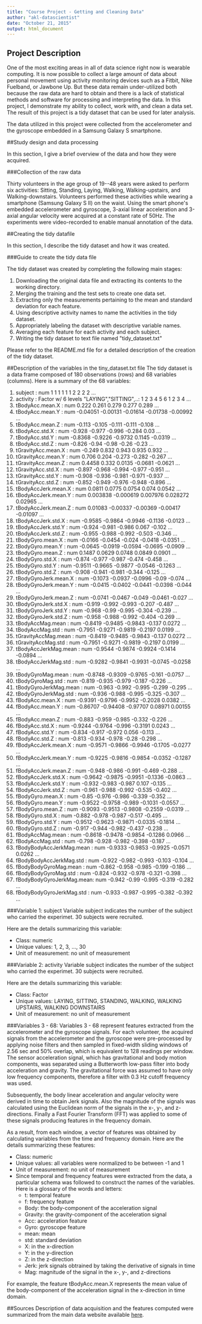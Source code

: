 ```yaml
---
title: "Course Project - Getting and Cleaning Data"
author: "akl-datascientist"
date: "October 21, 2015"
output: html_document
---
```


## Project Description

One of the most exciting areas in all of data science right now is wearable computing. It is now possible to collect a large amount of data about personal movement using activity monitoring devices such as a Fitbit, Nike Fuelband, or Jawbone Up. But these data remain under-utilized both because the raw data are hard to obtain and there is a lack of statistical methods and software for processing and interpreting the data. In this project, I demonstrate my ability to collect, work with, and clean a data set. The result of this project is a tidy dataset that can be used for later analysis.

The data utilized in this project were collected from the accelerometer and the gyroscope embedded in a Samsung Galaxy S smartphone.

##Study design and data processing

In this section, I give a brief overview of the data and how they were acquired.

###Collection of the raw data

Thirty volunteers in the age group of 19--48 years were asked to perform six activities: Sitting, Standing, Laying, Walking, Walking-upstairs, and Walking-downstairs. Volunteers performed these activities while wearing a smartphone (Samsung Galaxy S II) on the waist. Using the smart phone's embedded accelerometer and gyroscope, 3-axial linear acceleration and 3-axial angular velocity were acquired at a constant rate of 50Hz. The experiments were video-recorded to enable manual annotation of the data.

##Creating the tidy datafile

In this section, I describe the tidy dataset and how it was created.

###Guide to create the tidy data file

The tidy dataset was created by completing the following main stages:
1) Downloading the original data file and extracting its contents to the working directory.
2) Merging the training and the test sets to create one data set.
3) Extracting only the measurements pertaining to the mean and standard deviation for each feature.
4) Using descriptive activity names to name the activities in the tidy dataset.
5) Appropriately labeling the dataset with descriptive variable names. 
6) Averaging each feature for each activity and each subject.
7) Writing the tidy dataset to text file named "tidy_dataset.txt"

Please refer to the README.md file for a detailed description of the creation of the tidy dataset.  

##Description of the variables in the tiny_dataset.txt file
The tidy dataset is a data frame composed of 180 observations (rows) and 68 variables (columns). Here is a summary of the 68 variables:

 1. subject                  : num  1 1 1 1 1 1 2 2 2 2 ...  
 2. activity                 : Factor w/ 6 levels "LAYING","SITTING",..: 1 2 3 4 5 6 1 2 3 4 ...  
 3. tBodyAcc.mean.X          : num  0.222 0.261 0.279 0.277 0.289 ...  
 4. tBodyAcc.mean.Y          : num  -0.04051 -0.00131 -0.01614 -0.01738 -0.00992 ...  
 5. tBodyAcc.mean.Z          : num  -0.113 -0.105 -0.111 -0.111 -0.108 ...  
 6. tBodyAcc.std.X           : num  -0.928 -0.977 -0.996 -0.284 0.03 ...  
 7. tBodyAcc.std.Y           : num  -0.8368 -0.9226 -0.9732 0.1145 -0.0319 ...  
 8. tBodyAcc.std.Z           : num  -0.826 -0.94 -0.98 -0.26 -0.23 ...  
 9. tGravityAcc.mean.X       : num  -0.249 0.832 0.943 0.935 0.932 ...  
 10. tGravityAcc.mean.Y       : num  0.706 0.204 -0.273 -0.282 -0.267 ...  
 11. tGravityAcc.mean.Z       : num  0.4458 0.332 0.0135 -0.0681 -0.0621 ...  
 12. tGravityAcc.std.X        : num  -0.897 -0.968 -0.994 -0.977 -0.951 ...  
 13. tGravityAcc.std.Y        : num  -0.908 -0.936 -0.981 -0.971 -0.937 ...  
 14. tGravityAcc.std.Z        : num  -0.852 -0.949 -0.976 -0.948 -0.896 ...  
 15. tBodyAccJerk.mean.X      : num  0.0811 0.0775 0.0754 0.074 0.0542 ...  
 16. tBodyAccJerk.mean.Y      : num  0.003838 -0.000619 0.007976 0.028272 0.02965 ...  
 17. tBodyAccJerk.mean.Z      : num  0.01083 -0.00337 -0.00369 -0.00417 -0.01097 ...  
 18. tBodyAccJerk.std.X       : num  -0.9585 -0.9864 -0.9946 -0.1136 -0.0123 ...  
 19. tBodyAccJerk.std.Y       : num  -0.924 -0.981 -0.986 0.067 -0.102 ...  
 20. tBodyAccJerk.std.Z       : num  -0.955 -0.988 -0.992 -0.503 -0.346 ...  
 21. tBodyGyro.mean.X         : num  -0.0166 -0.0454 -0.024 -0.0418 -0.0351 ...  
 22. tBodyGyro.mean.Y         : num  -0.0645 -0.0919 -0.0594 -0.0695 -0.0909 ...  
 23. tBodyGyro.mean.Z         : num  0.1487 0.0629 0.0748 0.0849 0.0901 ...
 24. tBodyGyro.std.X          : num  -0.874 -0.977 -0.987 -0.474 -0.458 ...
 25. tBodyGyro.std.Y          : num  -0.9511 -0.9665 -0.9877 -0.0546 -0.1263 ...
 26. tBodyGyro.std.Z          : num  -0.908 -0.941 -0.981 -0.344 -0.125 ...
 27. tBodyGyroJerk.mean.X     : num  -0.1073 -0.0937 -0.0996 -0.09 -0.074 ...
 28. tBodyGyroJerk.mean.Y     : num  -0.0415 -0.0402 -0.0441 -0.0398 -0.044 ...
 29. tBodyGyroJerk.mean.Z     : num  -0.0741 -0.0467 -0.049 -0.0461 -0.027 ...
 30. tBodyGyroJerk.std.X      : num  -0.919 -0.992 -0.993 -0.207 -0.487 ...
 31. tBodyGyroJerk.std.Y      : num  -0.968 -0.99 -0.995 -0.304 -0.239 ...
 32. tBodyGyroJerk.std.Z      : num  -0.958 -0.988 -0.992 -0.404 -0.269 ...
 33. tBodyAccMag.mean         : num  -0.8419 -0.9485 -0.9843 -0.137 0.0272 ...
 34. tBodyAccMag.std          : num  -0.7951 -0.9271 -0.9819 -0.2197 0.0199 ...
 35. tGravityAccMag.mean      : num  -0.8419 -0.9485 -0.9843 -0.137 0.0272 ...
 36. tGravityAccMag.std       : num  -0.7951 -0.9271 -0.9819 -0.2197 0.0199 ...
 37. tBodyAccJerkMag.mean     : num  -0.9544 -0.9874 -0.9924 -0.1414 -0.0894 ...
 38. tBodyAccJerkMag.std      : num  -0.9282 -0.9841 -0.9931 -0.0745 -0.0258 ...
 39. tBodyGyroMag.mean        : num  -0.8748 -0.9309 -0.9765 -0.161 -0.0757 ...
 40. tBodyGyroMag.std         : num  -0.819 -0.935 -0.979 -0.187 -0.226 ...
 41. tBodyGyroJerkMag.mean    : num  -0.963 -0.992 -0.995 -0.299 -0.295 ...
 42. tBodyGyroJerkMag.std     : num  -0.936 -0.988 -0.995 -0.325 -0.307 ...
 43. fBodyAcc.mean.X          : num  -0.9391 -0.9796 -0.9952 -0.2028 0.0382 ...
 44. fBodyAcc.mean.Y          : num  -0.86707 -0.94408 -0.97707 0.08971 0.00155 ...
 45. fBodyAcc.mean.Z          : num  -0.883 -0.959 -0.985 -0.332 -0.226 ...
 46. fBodyAcc.std.X           : num  -0.9244 -0.9764 -0.996 -0.3191 0.0243 ...
 47. fBodyAcc.std.Y           : num  -0.834 -0.917 -0.972 0.056 -0.113 ...
 48. fBodyAcc.std.Z           : num  -0.813 -0.934 -0.978 -0.28 -0.298 ...
 49. fBodyAccJerk.mean.X      : num  -0.9571 -0.9866 -0.9946 -0.1705 -0.0277 ...
 50. fBodyAccJerk.mean.Y      : num  -0.9225 -0.9816 -0.9854 -0.0352 -0.1287 ...
 51. fBodyAccJerk.mean.Z      : num  -0.948 -0.986 -0.991 -0.469 -0.288 ...
 52. fBodyAccJerk.std.X       : num  -0.9642 -0.9875 -0.9951 -0.1336 -0.0863 ...
 53. fBodyAccJerk.std.Y       : num  -0.932 -0.983 -0.987 0.107 -0.135 ...
 54. fBodyAccJerk.std.Z       : num  -0.961 -0.988 -0.992 -0.535 -0.402 ...
 55. fBodyGyro.mean.X         : num  -0.85 -0.976 -0.986 -0.339 -0.352 ...
 56. fBodyGyro.mean.Y         : num  -0.9522 -0.9758 -0.989 -0.1031 -0.0557 ...
 57. fBodyGyro.mean.Z         : num  -0.9093 -0.9513 -0.9808 -0.2559 -0.0319 ...
 58. fBodyGyro.std.X          : num  -0.882 -0.978 -0.987 -0.517 -0.495 ...
 59. fBodyGyro.std.Y          : num  -0.9512 -0.9623 -0.9871 -0.0335 -0.1814 ...
 60. fBodyGyro.std.Z          : num  -0.917 -0.944 -0.982 -0.437 -0.238 ...
 61. fBodyAccMag.mean         : num  -0.8618 -0.9478 -0.9854 -0.1286 0.0966 ...
 62. fBodyAccMag.std          : num  -0.798 -0.928 -0.982 -0.398 -0.187 ...
 63. fBodyBodyAccJerkMag.mean : num  -0.9333 -0.9853 -0.9925 -0.0571 0.0262 ...
 64. fBodyBodyAccJerkMag.std  : num  -0.922 -0.982 -0.993 -0.103 -0.104 ...
 65. fBodyBodyGyroMag.mean    : num  -0.862 -0.958 -0.985 -0.199 -0.186 ...
 66. fBodyBodyGyroMag.std     : num  -0.824 -0.932 -0.978 -0.321 -0.398 ...
 67. fBodyBodyGyroJerkMag.mean: num  -0.942 -0.99 -0.995 -0.319 -0.282 ...
 68. fBodyBodyGyroJerkMag.std : num  -0.933 -0.987 -0.995 -0.382 -0.392 ...

###Variable 1: subject
Variable subject indicates the number of the subject who carried the experimet. 30 subjects were recruited.

Here are the details summarizing this variable:  
 - Class: numeric  
 - Unique values: 1, 2, 3, ..., 30  
 - Unit of measurement: no unit of measurement  
 
###Variable 2: activity
Variable subject indicates the number of the subject who carried the experimet. 30 subjects were recruited.

Here are the details summarizing this variable:  
 - Class: Factor  
 - Unique values: LAYING, SITTING, STANDING, WALKING, WALKING UPSTAIRS, WALKING DOWNSTAIRS    
 - Unit of measurement: no unit of measurement    
 
###Variables 3 - 68:
Variables 3 - 68 represent features extracted from the accelerometer and the gyroscope signals. For each volunteer, the acquired signals from the accelerometer and the gyroscope were pre-processed by applying noise filters and then sampled in fixed-width sliding windows of 2.56 sec and 50% overlap, which is equivalent to 128 readings per window. The sensor acceleration signal, which has gravitational and body motion components, was separated using a Butterworth low-pass filter into body acceleration and gravity. The gravitational force was assumed to have only low frequency components, therefore a filter with 0.3 Hz cutoff frequency was used.   

Subsequently, the body linear acceleration and angular velocity were derived in time to obtain Jerk signals. Also the magnitude of the signals was calculated using the Euclidean norm of the signals in the x-, y-, and z-directions. Finally a Fast Fourier Transform (FFT) was applied to some of these signals producing features in the frequency domain.  

As a result, from each window, a vector of features was obtained by calculating variables from the time and frequency domain. Here are the details summarizing these features:  
 - Class: numeric  
 - Unique values: all variables were normalized to be between -1 and 1  
 - Unit of measurement: no unit of measurement  
 - Since temporal and frequency features were extracted from the data, a particular schema was followed to construct the names of the variables. Here is a glossary of the words and letters:  
   * t: temporal feature  
   * f: frequency feature  
   * Body: the body-component of the acceleration signal  
   * Gravity: the gravity-component of the acceleration signal  
   * Acc: acceleration feature  
   * Gyro: gyroscope feature  
   * mean: mean  
   * std: standard deviation  
   * X: in the x-direction  
   * Y: in the y-direction  
   * Z: in the z-direction  
   * Jerk: jerk signals obtrained by taking the derivative of signals in time   
   * Mag: magnitude of the signal in the x-, y-, and z-directions  
   
For example, the feature tBodyAcc.mean.X represents the mean value of the body-component of the acceleration signal in the x-direction in time domain.

##Sources
Description of data acquisition and the features computed were summarized from the main data website available [here][1].


[1]: http://archive.ics.uci.edu/ml/datasets/Human+Activity+Recognition+Using+Smartphones "here"